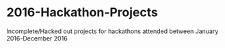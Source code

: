 # 2016-Hackathon-Projects

Incomplete/Hacked out projects for hackathons attended between January 2016-December 2016
